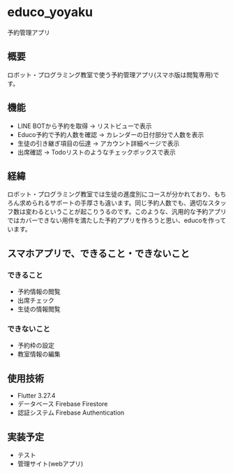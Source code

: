# educo_yoyaku
予約管理アプリ

## 概要
ロボット・プログラミング教室で使う予約管理アプリ(スマホ版は閲覧専用)です。

## 機能
- LINE BOTから予約を取得 → リストビューで表示
- Educo予約で予約人数を確認 → カレンダーの日付部分で人数を表示
- 生徒の引き継ぎ項目の伝達 → アカウント詳細ページで表示
- 出席確認 → Todoリストのようなチェックボックスで表示

## 経緯
ロボット・プログラミング教室では生徒の進度別にコースが分かれており、もちろん求められるサポートの手厚さも違います。同じ予約人数でも、適切なスタッフ数は変わるということが起こりうるのです。このような、汎用的な予約アプリではカバーできない用件を満たした予約アプリを作ろうと思い、educoを作っています。

## スマホアプリで、できること・できないこと
### できること
- 予約情報の閲覧
- 出席チェック
- 生徒の情報閲覧
### できないこと
- 予約枠の設定
- 教室情報の編集

## 使用技術
- Flutter 3.27.4
- データベース Firebase Firestore
- 認証システム Firebase Authentication

## 実装予定
- テスト
- 管理サイト(webアプリ)